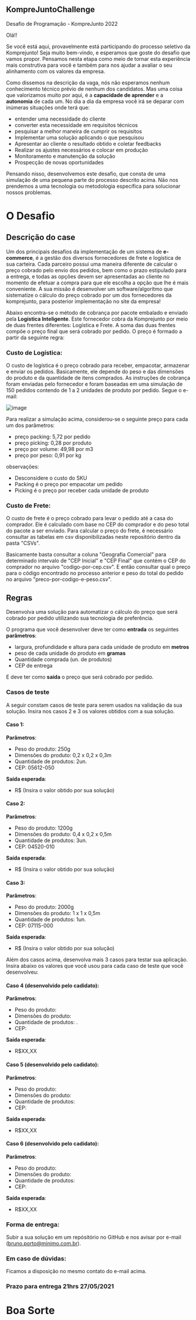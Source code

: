 ## KompreJuntoChallenge
Desafio de Programação - KompreJunto 2022


Olá!! 

Se você está aqui, provavelmente está participando do processo seletivo da Komprejunto! Seja muito bem-vindo, e esperamos que goste do desafio que vamos propor. Pensamos nesta etapa como meio de tornar esta experiência mais construtiva para você e também para nos ajudar a avaliar o seu alinhamento com os valores da empresa.

Como dissemos na descrição da vaga, nós não esperamos nenhum conhecimento técnico prévio de nenhum dos candidatos. Mas uma coisa que valorizamos muito por aqui, é a **capacidade de aprender** e a **autonomia** de cada um. No dia a dia da empresa você irá se deparar com inúmeras situações onde terá que:

* entender uma necessidade do cliente
* converter esta necessidade em requisitos técnicos
* pesquisar a melhor maneira de cumprir os requisitos
* Implementar uma solução aplicando o que pesquisou
* Apresentar ao cliente o resultado obtido e coletar feedbacks
* Realizar os ajustes necessários e colocar em produção
* Monitoramento e manutenção da solução 
* Prospecção de novas oportunidades 

Pensando nisso, desenvolvemos este desafio, que consta de uma simulação de uma pequena parte do processo descrito acima. Não nos prendemos a uma tecnologia ou metodologia específica para solucionar nossos problemas. 

# O Desafio
## Descrição do case
Um dos principais desafios da implementação de um sistema de **e-commerce**, é a gestão dos diversos fornecedores de frete e logística de sua carteira. Cada parceiro possui uma maneira diferente de calcular o preço cobrado pelo envio dos pedidos, bem como o prazo estipulado para a entrega, e todas as opções devem ser apresentadas ao cliente no momento de efetuar a compra para que ele escolha a opção que lhe é mais conveniente. A sua missão é desenvolver um software/algorítmo que sistematize o cálculo do preço cobrado por um dos fornecedores da komprejunto, para posterior implementação no site da empresa! 

Abaixo encontra-se o método de cobrança por pacote embalado e enviado pela **Logística Inteligente**. Este fornecedor cobra da Komprejunto por meio de duas frentes diferentes: Logística e Frete. A soma das duas frentes compõe o preço final que será cobrado por pedido. O preço é formado a partir da seguinte regra: 

### Custo de Logística:
O custo de logística é o preço cobrado para receber, empacotar, armazenar e enviar os pedidos. Basicamente, ele depende do peso e das dimensões do produto e da quantidade de itens comprados. As instruções de cobrança foram enviadas pelo fornecedor e foram baseadas em uma simulação de 150 pedidos contendo de 1 a 2 unidades de produto por pedido. Segue o e-mail: 

![image](https://user-images.githubusercontent.com/53821307/118880233-044c2080-b8c8-11eb-933e-70f628ab0910.png)

Para realizar a simulação acima, considerou-se o seguinte preço para cada um dos parâmetros:
* preço packing: 5,72 por pedido
* preço picking: 0,28 por produto
* preço por volume: 49,98 por m3
* preço por peso: 0,91 por kg
 
observações:
 * Desconsidere o custo do SKU
 * Packing é o preço por empacotar um pedido
 * Picking é o preço por receber cada unidade de produto


### Custo de Frete:
O custo de frete é o preço cobrado para levar o pedido até a casa do comprador. Ele é calculado com base no CEP do comprador e do peso total do pacote a ser enviado. Para calcular o preço do frete, é necessário consultar as tabelas em csv disponibilizadas neste repositório dentro da pasta "CSVs". 

Basicamente basta consultar a coluna "Geografia Comercial" para determinado intervalo de "CEP Inicial" e "CEP Final" que contém o CEP do comprador no arquivo "codigo-por-cep.csv". E então consultar qual o preço para o código encontrado no processo anterior e peso do total do pedido no arquivo "preco-por-codigo-e-peso.csv". 

## Regras
Desenvolva uma solução para automatizar o cálculo do preço que será cobrado por pedido utilizando sua tecnologia de preferência.

O programa que você desenvolver deve ter como **entrada** os seguintes **parâmetros**: 

* largura, profundidade e altura para cada unidade de produto em **metros**
* peso de cada unidade do produto em **gramas**
* Quantidade comprada (un. de produtos) 
* CEP de entrega

E deve ter como **saída** o preço que será cobrado por pedido. 

### Casos de teste
A seguir constam casos de teste para serem usados na validação da sua solução. Insira nos casos 2 e 3 os valores obtidos com a sua solução. 

#### Caso 1:
**Parâmetros**: 
* Peso do produto: 250g
* Dimensões do produto: 0,2 x 0,2 x 0,3m
* Quantidade de produtos: 2un.
* CEP: 05612-050 

**Saída esperada**:
* R$ (Insira o valor obtido por sua solução)

#### Caso 2:
**Parâmetros**: 
* Peso do produto: 1200g
* Dimensões do produto: 0,4 x 0,2 x 0,5m
* Quantidade de produtos: 3un.
* CEP: 04520-010 

**Saída esperada**:
* R$ (Insira o valor obtido por sua solução)

#### Caso 3:
**Parâmetros**: 
* Peso do produto: 2000g
* Dimensões do produto: 1 x 1 x 0,5m
* Quantidade de produtos: 1un.
* CEP: 07115-000 

**Saída esperada**:
* R$ (Insira o valor obtido por sua solução)

Além dos casos acima, desenvolva mais 3 casos para testar sua aplicação. Insira abaixo os valores que você usou para cada caso de teste que você desenvolveu:

#### Caso 4 (desenvolvido pelo cadidato):
**Parâmetros**: 
* Peso do produto: 
* Dimensões do produto: 
* Quantidade de produtos: .
* CEP:  

**Saída esperada**:
* R$XX,XX

#### Caso 5 (desenvolvido pelo cadidato):
**Parâmetros**: 
* Peso do produto: 
* Dimensões do produto: 
* Quantidade de produtos: 
* CEP: 

**Saída esperada**:
* R$XX,XX

#### Caso 6 (desenvolvido pelo cadidato):
**Parâmetros**: 
* Peso do produto: 
* Dimensões do produto: 
* Quantidade de produtos: 
* CEP: 

**Saída esperada**:
* R$XX,XX

### Forma de entrega: 
Subir a sua solução em um repósitório no GitHub e nos avisar por e-mail (bruno.porto@minimo.com.br).

### Em caso de dúvidas:
Ficamos a disposição no mesmo contato do e-mail acima. 

### Prazo para entrega **21hrs 27/05/2021**


# Boa Sorte
 

